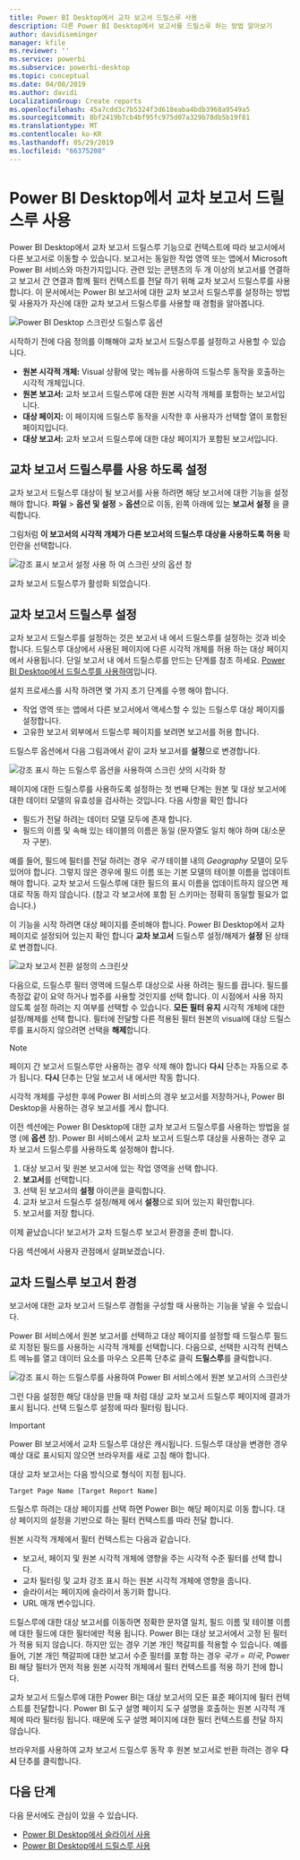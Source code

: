 ```yaml
---
title: Power BI Desktop에서 교차 보고서 드릴스루 사용
description: 다른 Power BI Desktop에서 보고서를 드릴스루 하는 방법 알아보기
author: davidiseminger
manager: kfile
ms.reviewer: ''
ms.service: powerbi
ms.subservice: powerbi-desktop
ms.topic: conceptual
ms.date: 04/08/2019
ms.author: davidi
LocalizationGroup: Create reports
ms.openlocfilehash: 45a7cdd3c7b5324f3d618eaba4bdb3968a9549a5
ms.sourcegitcommit: 8bf2419b7cb4bf95fc975d07a329b78db5b19f81
ms.translationtype: MT
ms.contentlocale: ko-KR
ms.lasthandoff: 05/29/2019
ms.locfileid: "66375208"
---
```

# <a name="use-cross-report-drillthrough-in-power-bi-desktop"></a>Power BI Desktop에서 교차 보고서 드릴스루 사용

Power BI Desktop에서 교차 보고서 드릴스루 기능으로 컨텍스트에 따라 보고서에서 다른 보고서로 이동할 수 있습니다. 보고서는 동일한 작업 영역 또는 앱에서 Microsoft Power BI 서비스와 마찬가지입니다. 관련 있는 콘텐츠의 두 개 이상의 보고서를 연결하고 보고서 간 연결과 함께 필터 컨텍스트를 전달 하기 위해 교차 보고서 드릴스루를 사용합니다. 이 문서에서는 Power BI 보고서에 대한 교차 보고서 드릴스루를 설정하는 방법 및 사용자가 자신에 대한 교차 보고서 드릴스루를 사용할 때 경험을 알아봅니다.

![Power BI Desktop 스크린샷 드릴스루 옵션](media/desktop-cross-report-drill-through/cross-report-drill-through-01.png)

시작하기 전에 다음 정의를 이해해야 교차 보고서 드릴스루를 설정하고 사용할 수 있습니다.

* **원본 시각적 개체:** Visual 상황에 맞는 메뉴를 사용하여 드릴스루 동작을 호출하는 시각적 개체입니다.
* **원본 보고서:** 교차 보고서 드릴스루에 대한 원본 시각적 개체를 포함하는 보고서입니다.
* **대상 페이지:** 이 페이지에 드릴스루 동작을 시작한 후 사용자가 선택할 열이 포함된 페이지입니다.
* **대상 보고서:** 교차 보고서 드릴스루에 대한 대상 페이지가 포함된 보고서입니다.

## <a name="enable-cross-report-drillthrough"></a>교차 보고서 드릴스루를 사용 하도록 설정

교차 보고서 드릴스루 대상이 될 보고서를 사용 하려면 해당 보고서에 대한 기능을 설정해야 합니다. **파일** > **옵션 및 설정** > **옵션**으로 이동, 왼쪽 아래에 있는 **보고서 설정** 을 클릭합니다.

그림처럼 **이 보고서의 시각적 개체가 다른 보고서의 드릴스루 대상을 사용하도록 허용** 확인란을 선택합니다.

![강조 표시 보고서 설정 사용 하 여 스크린 샷의 옵션 창](media/desktop-cross-report-drill-through/cross-report-drill-through-02.png)

교차 보고서 드릴스루가 활성화 되었습니다.

## <a name="set-up-cross-report-drillthrough"></a>교차 보고서 드릴스루 설정

교차 보고서 드릴스루를 설정하는 것은 보고서 내 에서 드릴스루를 설정하는 것과 비슷합니다. 드릴스루 대상에서 사용된 페이지에 다른 시각적 개체를 허용 하는 대상 페이지에서 사용됩니다. 단일 보고서 내 에서 드릴스루를 만드는 단계를 참조 하세요. [Power BI Desktop에서 드릴스루를 사용하여](desktop-drillthrough.md)입니다.

설치 프로세스를 시작 하려면 몇 가지 초기 단계를 수행 해야 합니다.

* 작업 영역 또는 앱에서 다른 보고서에서 액세스할 수 있는 드릴스루 대상 페이지를 설정합니다.
* 고유한 보고서 외부에서 드릴스루 페이지를 보려면 보고서를 허용 합니다.

드릴스루 옵션에서 다음 그림과에서 같이 교차 보고서를 **설정**으로 변경합니다.

![강조 표시 하는 드릴스루 옵션을 사용하여 스크린 샷의 시각화 창](media/desktop-cross-report-drill-through/cross-report-drill-through-03.png)

페이지에 대한 드릴스루를 사용하도록 설정하는 첫 번째 단계는 원본 및 대상 보고서에 대한 데이터 모델의 유효성을 검사하는 것입니다. 다음 사항을 확인 합니다 

* 필드가 전달 하려는 데이터 모델 모두에 존재 합니다.
* 필드의 이름 및 속해 있는 테이블의 이름은 동일 (문자열도 일치 해야 하며 대/소문자 구분).

예를 들어, 필드에 필터를 전달 하려는 경우 *국가* 테이블 내의 *Geography* 모델이 모두 있어야 합니다. 그렇지 않은 경우에 필드 이름 또는 기본 모델의 테이블 이름을 업데이트 해야 합니다. 교차 보고서 드릴스루에 대한 필드의 표시 이름을 업데이트하지 않으면 제대로 작동 하지 않습니다. (참고 각 보고서에 포함 된 스키마는 정확히 동일할 필요가 없습니다.)

이 기능을 시작 하려면 대상 페이지를 준비해야 합니다. Power BI Desktop에서 교차 페이지로 설정되어 있는지 확인 합니다 **교차 보고서** 드릴스루 설정/해제가 **설정** 된 상태로 변경합니다. 

![교차 보고서 전환 설정의 스크린샷](media/desktop-cross-report-drill-through/cross-report-drill-through-03.png)

다음으로, 드릴스루 필터 영역에 드릴스루 대상으로 사용 하려는 필드를 끕니다. 필드를 측정값 같이 요약 하거나 범주를 사용할 것인지를 선택 합니다. 이 시점에서 사용 하지 않도록 설정 하려는 지 여부를 선택할 수 있습니다. **모든 필터 유지** 시각적 개체에 대한 설정/해제를 선택 합니다. 필터에 전달할 다른 적용된 필터 원본의 visual에 대상 드릴스루를 표시하지 않으려면 선택을 **해제**합니다.

> [!NOTE]
> 페이지 간 보고서 드릴스루만 사용하는 경우 삭제 해야 합니다 **다시** 단추는 자동으로 추가 됩니다. **다시** 단추는 단일 보고서 내 에서만 작동 합니다. 

시각적 개체를 구성한 후에 Power BI 서비스의 경우 보고서를 저장하거나, Power BI Desktop을 사용하는 경우 보고서를 게시 합니다.

이전 섹션에는 Power BI Desktop에 대한 교차 보고서 드릴스루를 사용하는 방법을 설명 (에 **옵션** 창). Power BI 서비스에서 교차 보고서 드릴스루 대상을 사용하는 경우 교차 보고서 드릴스루를 사용하도록 설정해야 합니다. 

1. 대상 보고서 및 원본 보고서에 있는 작업 영역을 선택 합니다.
2. **보고서**를 선택합니다.
3. 선택 된 보고서의 **설정** 아이콘을 클릭합니다.
4. 교차 보고서 드릴스루 설정/해제 에서 **설정**으로 되어 있는지 확인합니다.
5. 보고서를 저장 합니다.

이제 끝났습니다! 보고서가 교차 드릴스루 보고서 환경을 준비 합니다. 

다음 섹션에서 사용자 관점에서 살펴보겠습니다.

## <a name="cross-report-drillthrough-experience"></a>교차 드릴스루 보고서 환경

보고서에 대한 교차 보고서 드릴스루 경험을 구성할 때 사용하는 기능을 넣을 수 있습니다.

Power BI 서비스에서 원본 보고서를 선택하고 대상 페이지를 설정할 때 드릴스루 필드로 지정된 필드를 사용하는 시각적 개체를 선택합니다. 다음으로, 선택한 시각적 컨텍스트 메뉴를 열고 데이터 요소를 마우스 오른쪽 단추로 클릭 **드릴스루**를 클릭합니다.

![강조 표시 하는 드릴스루를 사용하여 Power BI 서비스에서 원본 보고서의 스크린샷](media/desktop-cross-report-drill-through/cross-report-drill-through-01.png)

그런 다음 설정한 해당 대상을 만들 때 처럼 대상 교차 보고서 드릴스루 페이지에 결과가 표시 됩니다. 선택 드릴스루 설정에 따라 필터링 됩니다.

> [!IMPORTANT]
> Power BI 보고서에서 교차 드릴스루 대상은 캐시됩니다. 드릴스루 대상을 변경한 경우 예상 대로 표시되지 않으면 브라우저를 새로 고침 해야 합니다. 

대상 교차 보고서는 다음 방식으로 형식이 지정 됩니다. 

`Target Page Name [Target Report Name]`

드릴스루 하려는 대상 페이지를 선택 하면 Power BI는 해당 페이지로 이동 합니다. 대상 페이지의 설정을 기반으로 하는 필터 컨텍스트를 따라 전달 합니다. 

원본 시각적 개체에서 필터 컨텍스트는 다음과 같습니다. 

* 보고서, 페이지 및 원본 시각적 개체에 영향을 주는 시각적 수준 필터를 선택 합니다. 
* 교차 필터링 및 교차 강조 표시 하는 원본 시각적 개체에 영향을 줍니다. 
* 슬라이서는 페이지에 슬라이서 동기화 합니다.
* URL 매개 변수입니다.

드릴스루에 대한 대상 보고서를 이동하면 정확한 문자열 일치, 필드 이름 및 테이블 이름에 대한 필드에 대한 필터에만 적용 됩니다. Power BI는 대상 보고서에서 고정 된 필터가 적용 되지 않습니다. 하지만 있는 경우 기본 개인 책갈피를 적용할 수 있습니다. 예를 들어, 기본 개인 책갈피에 대한 보고서 수준 필터를 포함 하는 경우 *국가 = 미국*, Power BI 해당 필터가 먼저 적용 원본 시각적 개체에서 필터 컨텍스트를 적용 하기 전에 합니다. 

교차 보고서 드릴스루에 대한 Power BI는 대상 보고서의 모든 표준 페이지에 필터 컨텍스트를 전달합니다. Power BI 도구 설명 페이지 도구 설명을 호출하는 원본 시각적 개체에 따라 필터링 됩니다. 때문에 도구 설명 페이지에 대한 필터 컨텍스트를 전달 하지 않습니다.

브라우저를 사용하여 교차 보고서 드릴스루 동작 후 원본 보고서로 반환 하려는 경우 **다시** 단추를 클릭합니다. 

## <a name="next-steps"></a>다음 단계

다음 문서에도 관심이 있을 수 있습니다.

* [Power BI Desktop에서 슬라이서 사용](visuals/power-bi-visualization-slicers.md)
* [Power BI Desktop에서 드릴스루 사용](desktop-drillthrough.md)

